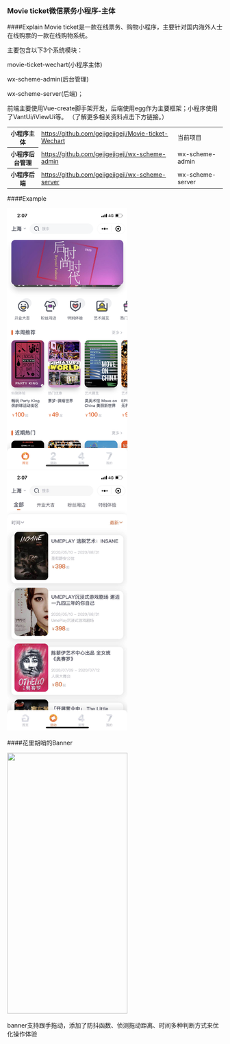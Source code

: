 ### Movie ticket微信票务小程序-主体

####Explain
Movie ticket是一款在线票务、购物小程序，主要针对国内海外人士在线购票的一款在线购物系统。

主要包含以下3个系统模块：

movie-ticket-wechart(小程序主体)

wx-scheme-admin(后台管理)

wx-scheme-server(后端)；

前端主要使用Vue-create脚手架开发，后端使用egg作为主要框架；小程序使用了VantUi/iViewUi等。
（了解更多相关资料点击下方链接。）


<table>
<tr>
    <th>小程序主体</th>
    <td>
    <a href="https://github.com/gejigejigeji/Movie-ticket-Wechart">https://github.com/gejigejigeji/Movie-ticket-Wechart</a>
    </td>
    <td>当前项目</td>
</tr>
<tr>
   <th>小程序后台管理</th>
    <td>
    <a href="https://github.com/gejigejigeji/wx-scheme-admin">https://github.com/gejigejigeji/wx-scheme-admin</a>
    </td>
    <td>wx-scheme-admin</td>
</tr>
<tr>
   <th>小程序后端</th>
    <td>
    <a href="https://github.com/gejigejigeji/wx-scheme-server">
    https://github.com/gejigejigeji/wx-scheme-server</a>
    </td>
    <td>wx-scheme-server</td>
</tr>
</table>


####Example

<img src="https://raw.githubusercontent.com/gejigejigeji/Movie-ticket-Wechart/master/images-folder/view1.png" width="281px" height="609px" /> 

<img src="https://raw.githubusercontent.com/gejigejigeji/Movie-ticket-Wechart/master/images-folder/view3.jpg" width="281px" height="609px" /> 

####花里胡哨的Banner

<img src="https://raw.githubusercontent.com/gejigejigeji/Movie-ticket-Wechart/master/images-folder/view2.gif" width="281px" height="609px" /> 

banner支持跟手拖动，添加了防抖函数、侦测拖动距离、时间多种判断方式来优化操作体验